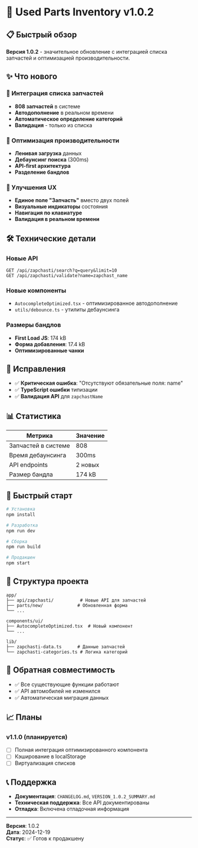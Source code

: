 # 🚀 Used Parts Inventory v1.0.2

## 📋 Быстрый обзор

**Версия 1.0.2** - значительное обновление с интеграцией списка запчастей и оптимизацией производительности.

## ✨ Что нового

### 🔧 Интеграция списка запчастей
- **808 запчастей** в системе
- **Автодополнение** в реальном времени
- **Автоматическое определение категорий**
- **Валидация** - только из списка

### 🚀 Оптимизация производительности
- **Ленивая загрузка** данных
- **Дебаунсинг поиска** (300ms)
- **API-first архитектура**
- **Разделение бандлов**

### 🎯 Улучшения UX
- **Единое поле "Запчасть"** вместо двух полей
- **Визуальные индикаторы** состояния
- **Навигация по клавиатуре**
- **Валидация в реальном времени**

## 🛠 Технические детали

### Новые API
```
GET /api/zapchasti/search?q=query&limit=10
GET /api/zapchasti/validate?name=zapchast_name
```

### Новые компоненты
- `AutocompleteOptimized.tsx` - оптимизированное автодополнение
- `utils/debounce.ts` - утилиты дебаунсинга

### Размеры бандлов
- **First Load JS**: 174 kB
- **Форма добавления**: 17.4 kB
- **Оптимизированные чанки**

## 🐛 Исправления

- ✅ **Критическая ошибка**: "Отсутствуют обязательные поля: name"
- ✅ **TypeScript ошибки** типизации
- ✅ **Валидация API** для `zapchastName`

## 📊 Статистика

| Метрика | Значение |
|---------|----------|
| Запчастей в системе | 808 |
| Время дебаунсинга | 300ms |
| API endpoints | 2 новых |
| Размер бандла | 174 kB |

## 🚀 Быстрый старт

```bash
# Установка
npm install

# Разработка
npm run dev

# Сборка
npm run build

# Продакшен
npm start
```

## 📁 Структура проекта

```
app/
├── api/zapchasti/          # Новые API для запчастей
├── parts/new/             # Обновленная форма
└── ...

components/ui/
├── AutocompleteOptimized.tsx  # Новый компонент
└── ...

lib/
├── zapchasti-data.ts      # Данные запчастей
└── zapchasti-categories.ts # Логика категорий
```

## 🔄 Обратная совместимость

- ✅ Все существующие функции работают
- ✅ API автомобилей не изменился
- ✅ Автоматическая миграция данных

## 📈 Планы

### v1.1.0 (планируется)
- [ ] Полная интеграция оптимизированного компонента
- [ ] Кэширование в localStorage
- [ ] Виртуализация списков

## 📞 Поддержка

- **Документация**: `CHANGELOG.md`, `VERSION_1.0.2_SUMMARY.md`
- **Техническая поддержка**: Все API документированы
- **Отладка**: Включена отладочная информация

---

**Версия**: 1.0.2  
**Дата**: 2024-12-19  
**Статус**: ✅ Готов к продакшену
